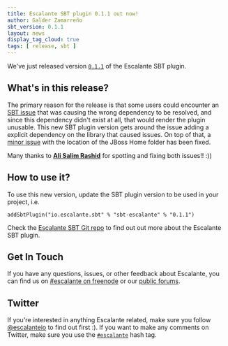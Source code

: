 ```yaml
---
title: Escalante SBT plugin 0.1.1 out now!
author: Galder Zamarreño
sbt_version: 0.1.1
layout: news
display_tag_cloud: true
tags: [ release, sbt ]
---
```


We've just released version [`0.1.1`](https://repository.jboss.org/nexus/content/groups/public/io/escalante/sbt/sbt-escalante_2.9.2_0.12/0.1.1/)
of the Escalante SBT plugin.

## What's in this release?

The primary reason for the release is that some users could encounter an
[SBT issue](https://github.com/sbt/sbt/issues/647) that was causing the wrong
dependency to be resolved, and since this dependency didn't exist at all,
that would render the plugin unusable. This new SBT plugin version gets around
the issue adding a explicit dependency on the library that caused issues.
On top of that, a [minor
issue](https://github.com/escalante/sbt-escalante/issues/9) with the location
of the JBoss Home folder has been fixed.

Many thanks to [**Ali Salim Rashid**](https://github.com/arashi01) for
spotting and fixing both issues!! :))

## How to use it?

To use this new version, update the SBT plugin version to be used in your
project, i.e.

    addSbtPlugin("io.escalante.sbt" % "sbt-escalante" % "0.1.1")

Check the [Escalante SBT Git repo](https://github.com/escalante/sbt-escalante)
to find out out more about the Escalante SBT plugin.

## Get In Touch

If you have any questions, issues, or other feedback about Escalante, you
can find us on [#escalante on freenode](/community/#irc)
or our [public forums](/community/#user_forum).

## Twitter

If you're interested in anything Escalante related, make sure you follow
[@escalanteio](https://twitter.com/escalanteio) to find out first :). If you
want to make any comments on Twitter, make sure you use the
[`#escalante`](https://twitter.com/search/?q=%23escalante&src=hash)
hash tag.
